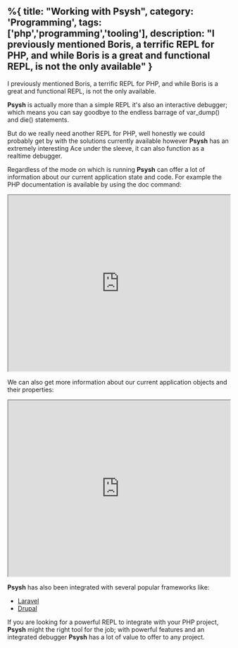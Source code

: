 %{
title: "Working with Psysh",
category: 'Programming',
tags: ['php','programming','tooling'],
description: "I previously mentioned Boris, a terrific REPL for PHP, and while Boris is a great and functional REPL, is not the only available"
}
---

I previously mentioned Boris, a terrific REPL for PHP, and while Boris is a great and functional REPL, is not the only available.

**Psysh** is actually more than a simple REPL it's also an interactive debugger; which means you can say goodbye to the endless barrage of var_dump() and die() statements.

But do we really need another REPL for PHP, well honestly we could probably get by with the solutions currently available however **Psysh** has an extremely interesting Ace under the sleeve, it can also function as a realtime debugger.

Regardless of the mode on which is running **Psysh** can offer a lot of information about our current application state and code. For example the PHP documentation is available by using the doc command:

<!-- INSERT showterm.io -->
<iframe src="https://showterm.io/5581ee8f7c7d8d91e8c61" width="100%" height="400" ></iframe>

We can also get more information about our current application objects and their properties:

<!-- INSERT showterm.io -->
<iframe src="https://showterm.io/eaea65fdda60f865cd205" width="100%" height="400" ></iframe>

**Psysh** has also been integrated with several popular frameworks like:

- [Laravel](https://github.com/ahmadsherif/laravel-**Psysh**)
- [Drupal](https://www.twinbit.it/en/blog/drupal-and-**Psysh**-drupal-repl)

If you are looking for a powerful REPL to integrate with your PHP project, **Psysh** might the right tool for the job; with powerful features and an integrated debugger **Psysh** has a lot of value to offer to any project.
